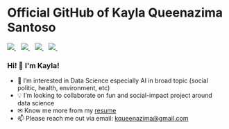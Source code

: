 # Official GitHub of Kayla Queenazima Santoso
<a href="https://www.linkedin.com/in/kayla-queenazima-santoso-1545201b4/">
    <img src="https://img.shields.io/badge/linkedin-%230077B5.svg?&style=for-the-badge&logo=linkedin&logoColor=white" />
</a>&nbsp;&nbsp;
<a href="https://www.instagram.com/kaylaqueenaz">
    <img src="https://img.shields.io/badge/instagram-%23E4405F.svg?&style=for-the-badge&logo=instagram&logoColor=white" />        
</a>&nbsp;&nbsp;
<a href="https://www.kaggle.com/kaylaqueenazima">
    <img src="https://img.shields.io/badge/Kaggle-20BEFF?style=for-the-badge&logo=Kaggle&logoColor=white" />
</a>&nbsp;&nbsp;
<a href="https://github.com/kaylaque">
    <img src="https://img.shields.io/badge/GitHub-100000?style=for-the-badge&logo=github&logoColor=white" />
</a>&nbsp;&nbsp;
<br />

### Hi! 👋 I'm Kayla!
- 👀 I’m interested in Data Science especially AI in broad topic (social politic, health, environment, etc)
- 💡 I’m looking to collaborate on fun and social-impact project around data science
- ✉ Know me more from my [resume](https://drive.google.com/file/d/1VijPq-35rziB8l73BpSsI2eKyWPKdfIo/view?usp=share_link)
- 📫 Please reach me out via email: kqueenazima@gmail.com
